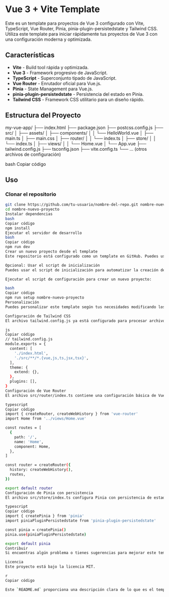 # Vue 3 + Vite Template

Este es un template para proyectos de Vue 3 configurado con Vite, TypeScript, Vue Router, Pinia, pinia-plugin-persistedstate y Tailwind CSS. Utiliza este template para iniciar rápidamente tus proyectos de Vue 3 con una configuración moderna y optimizada.

## Características

- **Vite** - Build tool rápida y optimizada.
- **Vue 3** - Framework progresivo de JavaScript.
- **TypeScript** - Superconjunto tipado de JavaScript.
- **Vue Router** - Enrutador oficial para Vue.js.
- **Pinia** - State Management para Vue.js.
- **pinia-plugin-persistedstate** - Persistencia del estado en Pinia.
- **Tailwind CSS** - Framework CSS utilitario para un diseño rápido.

## Estructura del Proyecto

my-vue-app/
├── index.html
├── package.json
├── postcss.config.js
├── src/
│ ├── assets/
│ ├── components/
│ │ └── HelloWorld.vue
│ ├── main.ts
│ ├── main.css
│ ├── router/
│ │ └── index.ts
│ ├── store/
│ │ └── index.ts
│ ├── views/
│ │ └── Home.vue
│ └── App.vue
├── tailwind.config.js
├── tsconfig.json
├── vite.config.ts
└── ... (otros archivos de configuración)

bash
Copiar código

## Uso

### Clonar el repositorio

```bash
git clone https://github.com/tu-usuario/nombre-del-repo.git nombre-nuevo-proyecto
cd nombre-nuevo-proyecto
Instalar dependencias
bash
Copiar código
npm install
Ejecutar el servidor de desarrollo
bash
Copiar código
npm run dev
Crear un nuevo proyecto desde el template
Este repositorio está configurado como un template en GitHub. Puedes usar este template para crear un nuevo proyecto directamente desde la interfaz de GitHub. Haz clic en el botón "Use this template" en la página del repositorio.

Opcional: Usar el script de inicialización
Puedes usar el script de inicialización para automatizar la creación de nuevos proyectos:

Ejecutar el script de configuración para crear un nuevo proyecto:

bash
Copiar código
npm run setup nombre-nuevo-proyecto
Personalización
Puedes personalizar este template según tus necesidades modificando los archivos de configuración y agregando las dependencias necesarias.

Configuración de Tailwind CSS
El archivo tailwind.config.js ya está configurado para procesar archivos Vue:

js
Copiar código
// tailwind.config.js
module.exports = {
  content: [
    './index.html',
    './src/**/*.{vue,js,ts,jsx,tsx}',
  ],
  theme: {
    extend: {},
  },
  plugins: [],
}
Configuración de Vue Router
El archivo src/router/index.ts contiene una configuración básica de Vue Router:

typescript
Copiar código
import { createRouter, createWebHistory } from 'vue-router'
import Home from '../views/Home.vue'

const routes = [
  {
    path: '/',
    name: 'Home',
    component: Home,
  },
]

const router = createRouter({
  history: createWebHistory(),
  routes,
})

export default router
Configuración de Pinia con persistencia
El archivo src/store/index.ts configura Pinia con persistencia de estado:

typescript
Copiar código
import { createPinia } from 'pinia'
import piniaPluginPersistedstate from 'pinia-plugin-persistedstate'

const pinia = createPinia()
pinia.use(piniaPluginPersistedstate)

export default pinia
Contribuir
Si encuentras algún problema o tienes sugerencias para mejorar este template, por favor abre un issue o envía un pull request.

Licencia
Este proyecto está bajo la licencia MIT.

r
Copiar código

Este `README.md` proporciona una descripción clara de lo que es el template, cómo usarlo y cómo personalizarlo. También guía a los usuarios sobre cómo clonar el repositorio y configurar un nuevo proyecto usando el template.
